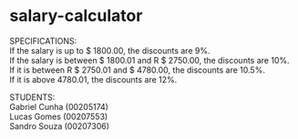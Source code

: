 # salary-calculator

SPECIFICATIONS:<br>
If the salary is up to $ 1800.00, the discounts are 9%.<br>
If the salary is between $ 1800.01 and R $ 2750.00, the discounts are 10%.<br>
If it is between R $ 2750.01 and $ 4780.00, the discounts are 10.5%.<br>
If it is above 4780.01, the discounts are 12%.<br>


STUDENTS:<br>
Gabriel Cunha (00205174)<br>
Lucas Gomes (00207553)<br>
Sandro Souza (00207306)<br>
